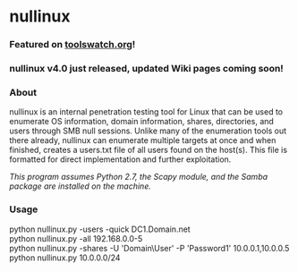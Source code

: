# nullinux
### Featured on [toolswatch.org](http://www.toolswatch.org/2016/11/nullinux-v3-5-null-session-tool/)!<br>
### nullinux v4.0 just released, updated Wiki pages coming soon!
### About
nullinux is an internal penetration testing tool for Linux that can be used to enumerate OS information, domain information, shares, directories, and users through SMB null sessions. Unlike many of the enumeration tools out there already, nullinux can enumerate multiple targets at once and when finished, creates a users.txt file of all users found on the host(s). This file is formatted for direct implementation and further exploitation.

_This program assumes Python 2.7, the Scapy module, and the Samba package are installed on the machine._

### Usage
python nullinux.py -users -quick DC1.Domain.net<br>
python nullinux.py -all 192.168.0.0-5<br>
python nullinux.py -shares -U 'Domain\User' -P 'Password1' 10.0.0.1,10.0.0.5<br>
python nullinux.py 10.0.0.0/24




